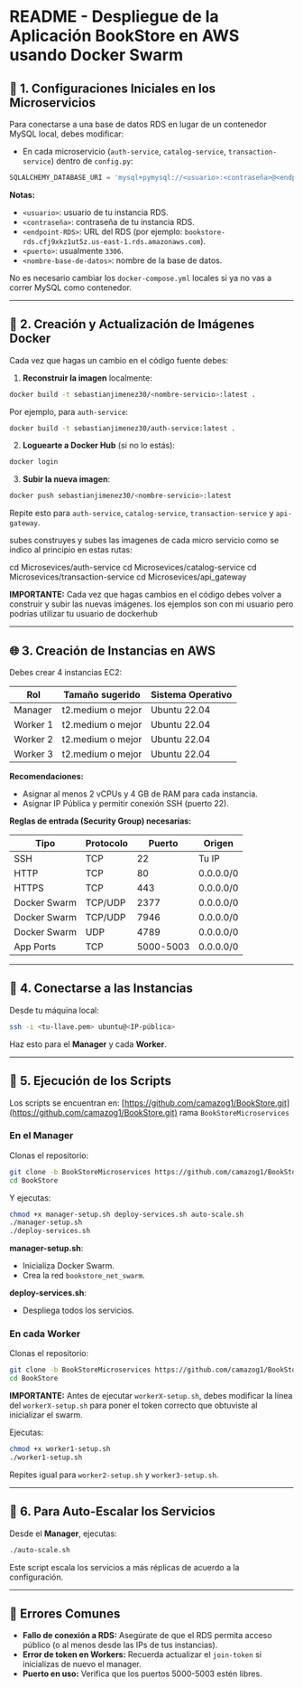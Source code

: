 # README - Despliegue de la Aplicación BookStore en AWS usando Docker Swarm

## 🔖 1. Configuraciones Iniciales en los Microservicios

Para conectarse a una base de datos RDS en lugar de un contenedor MySQL local, debes modificar:

* En cada microservicio (`auth-service`, `catalog-service`, `transaction-service`) dentro de `config.py`:

```python
SQLALCHEMY_DATABASE_URI = 'mysql+pymysql://<usuario>:<contraseña>@<endpoint-RDS>:<puerto>/<nombre-base-de-datos>'
```

**Notas:**

* `<usuario>`: usuario de tu instancia RDS.
* `<contraseña>`: contraseña de tu instancia RDS.
* `<endpoint-RDS>`: URL del RDS (por ejemplo: `bookstore-rds.cfj9xkz1ut5z.us-east-1.rds.amazonaws.com`).
* `<puerto>`: usualmente `3306`.
* `<nombre-base-de-datos>`: nombre de la base de datos.

No es necesario cambiar los `docker-compose.yml` locales si ya no vas a correr MySQL como contenedor.

---

## 🚀 2. Creación y Actualización de Imágenes Docker

Cada vez que hagas un cambio en el código fuente debes:

1. **Reconstruir la imagen** localmente:

```bash
docker build -t sebastianjimenez30/<nombre-servicio>:latest .
```

Por ejemplo, para `auth-service`:

```bash
docker build -t sebastianjimenez30/auth-service:latest .
```

2. **Loguearte a Docker Hub** (si no lo estás):

```bash
docker login
```

3. **Subir la nueva imagen**:

```bash
docker push sebastianjimenez30/<nombre-servicio>:latest
```

Repite esto para `auth-service`, `catalog-service`, `transaction-service` y `api-gateway`.

subes construyes y subes las imagenes de cada micro servicio como se indico al principio en estas rutas:

cd Microsevices/auth-service
cd Microsevices/catalog-service
cd Microsevices/transaction-service
cd Microsevices/api\_gateway

**IMPORTANTE:** Cada vez que hagas cambios en el código debes volver a construir y subir las nuevas imágenes. los ejemplos son con mi usuario pero podrias utilizar tu usuario de dockerhub

---

## 🌐 3. Creación de Instancias en AWS

Debes crear 4 instancias EC2:

| Rol      | Tamaño sugerido   | Sistema Operativo |
| -------- | ----------------- | ----------------- |
| Manager  | t2.medium o mejor | Ubuntu 22.04      |
| Worker 1 | t2.medium o mejor | Ubuntu 22.04      |
| Worker 2 | t2.medium o mejor | Ubuntu 22.04      |
| Worker 3 | t2.medium o mejor | Ubuntu 22.04      |

**Recomendaciones:**

* Asignar al menos 2 vCPUs y 4 GB de RAM para cada instancia.
* Asignar IP Pública y permitir conexión SSH (puerto 22).

**Reglas de entrada (Security Group) necesarias:**

| Tipo         | Protocolo | Puerto    | Origen    |
| ------------ | --------- | --------- | --------- |
| SSH          | TCP       | 22        | Tu IP     |
| HTTP         | TCP       | 80        | 0.0.0.0/0 |
| HTTPS        | TCP       | 443       | 0.0.0.0/0 |
| Docker Swarm | TCP/UDP   | 2377      | 0.0.0.0/0 |
| Docker Swarm | TCP/UDP   | 7946      | 0.0.0.0/0 |
| Docker Swarm | UDP       | 4789      | 0.0.0.0/0 |
| App Ports    | TCP       | 5000-5003 | 0.0.0.0/0 |

---

## 🚄 4. Conectarse a las Instancias

Desde tu máquina local:

```bash
ssh -i <tu-llave.pem> ubuntu@<IP-pública>
```

Haz esto para el **Manager** y cada **Worker**.

---

## 🔧 5. Ejecución de los Scripts

Los scripts se encuentran en:
[https://github.com/camazog1/BookStore.git](https://github.com/camazog1/BookStore.git) rama `BookStoreMicroservices`

### En el Manager

Clonas el repositorio:

```bash
git clone -b BookStoreMicroservices https://github.com/camazog1/BookStore.git
cd BookStore
```



Y ejecutas:

```bash
chmod +x manager-setup.sh deploy-services.sh auto-scale.sh
./manager-setup.sh
./deploy-services.sh
```

**manager-setup.sh**:

* Inicializa Docker Swarm.
* Crea la red `bookstore_net_swarm`.

**deploy-services.sh**:

* Despliega todos los servicios.

### En cada Worker

Clonas el repositorio:

```bash
git clone -b BookStoreMicroservices https://github.com/camazog1/BookStore.git
cd BookStore
```

**IMPORTANTE:** Antes de ejecutar `workerX-setup.sh`, debes modificar la línea del `workerX-setup.sh` para poner el token correcto que obtuviste al inicializar el swarm.

Ejecutas:

```bash
chmod +x worker1-setup.sh
./worker1-setup.sh
```

Repites igual para `worker2-setup.sh` y `worker3-setup.sh`.

---

## 🔄 6. Para Auto-Escalar los Servicios

Desde el **Manager**, ejecutas:

```bash
./auto-scale.sh
```

Este script escala los servicios a más réplicas de acuerdo a la configuración.

---

## 🚫 Errores Comunes

* **Fallo de conexión a RDS:** Asegúrate de que el RDS permita acceso público (o al menos desde las IPs de tus instancias).
* **Error de token en Workers:** Recuerda actualizar el `join-token` si inicializas de nuevo el manager.
* **Puerto en uso:** Verifica que los puertos 5000-5003 estén libres.

